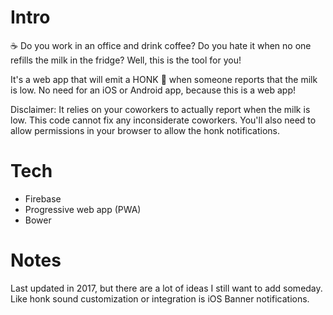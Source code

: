 # Intro
☕ Do you work in an office and drink coffee? Do you hate it when no one refills the milk in the fridge? Well, this is the tool for you!

It's a web app that will emit a HONK 📣 when someone reports that the milk is low. No need for an iOS or Android app, because this is a web app! 

Disclaimer: It relies on your coworkers to actually report when the milk is low. This code cannot fix any inconsiderate coworkers. You'll also need to allow permissions in your browser to allow the honk notifications.

# Tech
* Firebase
* Progressive web app (PWA)
* Bower

# Notes
Last updated in 2017, but there are a lot of ideas I still want to add someday. Like honk sound customization or integration is iOS Banner notifications.
